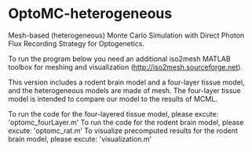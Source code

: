 # OptoMC-heterogeneous

Mesh-based (heterogeneous) Monte Carlo Simulation with Direct Photon Flux Recording Strategy for Optogenetics.

To run the program below you need an additional iso2mesh MATLAB toolbox for meshing and visualization (http://iso2mesh.sourceforge.net).

This version includes a rodent brain model and a four-layer tissue model, and the heterogeneous models are made of mesh.
The four-layer  tissue model is intended to compare our model to the results of MCML.



To run the code for the four-layered tissue model, please excute:  'optomc_fourLayer.m'
To run the code for the rodent brain model, please excute:  'optomc_rat.m'
To visualize precomputed results for the rodent brain model, please excute:  'visualization.m'
